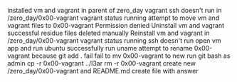 installed vm and vagrant in parent of zero_day
vagrant ssh doesn't run in /zero_day/0x00-vagrant
vagrant status running
attempt to move vm and vagrant files to 0x00-vagrant Permission denied
Uninstall vm and vagrant successful
residue files deleted manually
Reinstall vm and vagrant in /zero_day/0x00-vagrant
vagrant status running
ssh doesn't run
open vm app and run ubuntu successfully run uname
attempt to rename 0x00-vagrant because git add . fail
fail to mv 0x00-vagrant to new
run git bash as admin
cp -r 0x00-vagrant ../l3ar
rm -r 0x00-vagrant
create new /zero_day/0x00-vagrant and README.md
create file with answer


